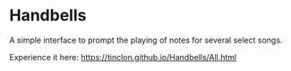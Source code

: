 # Handbells

A simple interface to prompt the playing of notes for several select songs.

Experience it here: https://tinclon.github.io/Handbells/All.html
